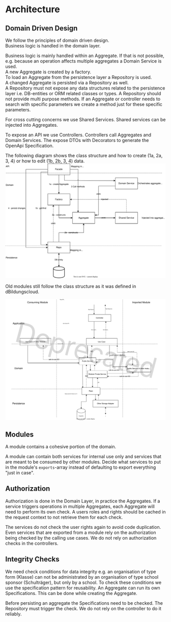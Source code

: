 # Architecture

## Domain Driven Design

We follow the principles of domain driven design.<br>
Business logic is handled in the domain layer.

Business logic is mainly handled within an Aggregate. If that is not possible, e.g. because an operation affects multiple aggregates a Domain Service is used.<br>
A new Aggregate is created by a factory.<br>
To load an Aggregate from the persistence layer a Repository is used.<br>
A changed Aggregate is persisted via a Repository as well.<br>
A Repository must not expose any data structures related to the persistence layer i.e. DB-entities or ORM related classes or types.
A Repository should not provide multi purpose methods. If an Aggregate or controller needs to search with specific parameters we create a method just for these specific parameters.

For cross cutting concerns we use Shared Services. Shared services can be injected into Aggregates.

To expose an API we use Controllers. Controllers call Aggregates and Domain Services. The expose DTOs with Decorators to generate the OpenApi Specification.

The following diagram shows the class structure and how to create (1a, 2a, 3, 4) or how to edit (1b, 2b, 3, 4) data.
![Class Structure](./img/class-structure.v2.svg "Source of draw.io diagram is embedded in the file")

Old modules still follow the class structure as it was defined in dBildungscloud.

![Deprecated Class Structure](./img/deprectated-class-structure.v1.svg "Source of draw.io diagram is embedded in the file")

## Modules

A module contains a cohesive portion of the domain. <br>

A module can contain both services for internal use only and services that are meant to be consumed by other modules.
Decide what services to put in the module's `exports`-array instead of defaulting to export everything "just in case".

## Authorization

Authorization is done in the Domain Layer, in practice the Aggregates. If a service triggers operations in multiple Aggregates, each Aggregate will need to perform its own check. A users roles and rights should be cached in the request context to not retrieve them for each check.

The services do not check the user rights again to avoid code duplication. Even services that are exported from a module rely on the authorization being checked by the calling use cases.
We do not rely on authorization checks in the controllers.

## Integrity Checks

We need check conditions for data integrity e.g. an organisation of type form (Klasse) can not be administrated by an organisation of type school sponsor (Schulträger), but only by a school.
To check these conditions we use the specification pattern for reusability.
An Aggregate can run its own Specifications. This can be done while creating the Aggregate.

Before persisting an aggregate the Specifications need to be checked. The Repository must trigger the check. We do not rely on the controller to do it reliably.


